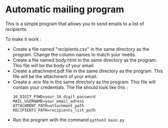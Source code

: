# Automatic mailing program

This is a simple program that allows you to send emails to a list of recipients.

To make it work :
 - Create a file named "recipients.csv" in the same directory as the program. Change the column names to match your needs.
 - Create a file named body.html in the same directory as the program. This file will be the body of your email.
 - Create a attachment.pdf file in the same directory as the program. This file will be the attachment of your email.
 - Create a .env file in the same directory as the program. This file will contain your credentials. The file should look like this :
    ```
    16_DIGIT_PSWD=your_16_digit_password
    MAIL_USERNAME=your_email_adress
    ATTACHMENT_PATH=attachment_path
    RECIPIENTS_PATH=recipients_list_path
    ```
 - Run the program with the command `python3 main.py`
